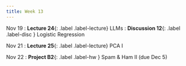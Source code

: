 ```yaml
---
title: Week 13
---
```



Nov 19
: **Lecture 24**{: .label .label-lecture} LLMs
: **Discussion 12**{: .label .label-disc } Logistic Regression

Nov 21
: **Lecture 25**{: .label .label-lecture} PCA I


Nov 22
: **Project B2**{: .label .label-hw } Spam & Ham II (due Dec 5)